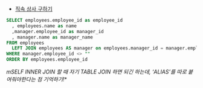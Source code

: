 
- [직속 상사 구하기](https://solvesql.com/problems/find-manager/)

```sql
SELECT employees.employee_id as employee_id
  , employees.name as name
  ,manager.employee_id as manager_id
  , manager.name as manager_name
FROM employees
  LEFT JOIN employees AS manager on employees.manager_id = manager.employee_id
WHERE manager.employee_id <> ""
ORDER BY employees.employee_id
```

 *mSELF INNER JOIN 할 때 자기 TABLE JOIN 하면 되긴 하는데, ‘ALIAS’를 따로 붙여줘야한다는 점 기억하기!**
